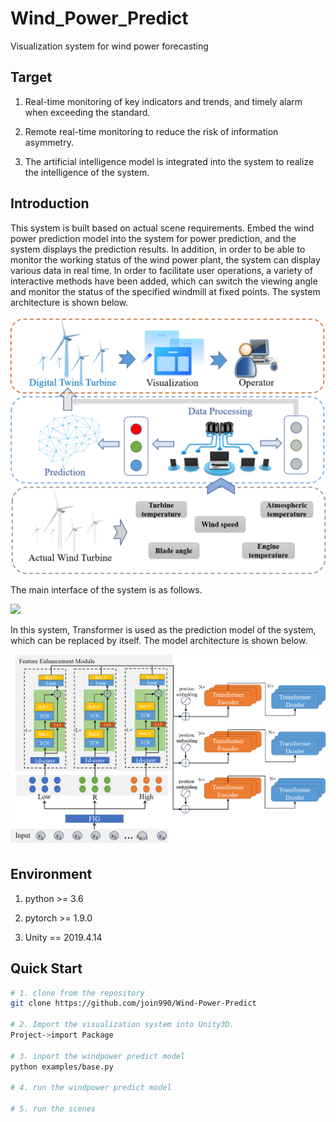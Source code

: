 # Wind_Power_Predict
Visualization system for wind power forecasting

 ## Target

1. Real-time monitoring of key indicators and trends, and timely alarm when exceeding the standard.

2. Remote real-time monitoring to reduce the risk of information asymmetry.

3. The artificial intelligence model is integrated into the system to realize the intelligence of the system.

## Introduction

This system is built based on actual scene requirements. Embed the wind power prediction model into the system for power prediction, and the system displays the prediction results. In addition, in order to be able to monitor the working status of the wind power plant, the system can display various data in real time. In order to facilitate user operations, a variety of interactive methods have been added, which can switch the viewing angle and monitor the status of the specified windmill at fixed points. The system architecture is shown below.

<img src="./images/system.png">

The main interface of the system is as follows.

<img src="./images/wind_power.mp4">

In this system, Transformer is used as the prediction model of the system, which can be replaced by itself. The model architecture is shown below.

<img src="./images/model.png">



## Environment

1. python >= 3.6

2. pytorch >= 1.9.0

3. Unity == 2019.4.14

## Quick Start
``` bash
# 1. clone from the repository
git clone https://github.com/join990/Wind-Power-Predict

# 2. Import the visualization system into Unity3D.
Project->import Package

# 3. inport the windpower predict model
python examples/base.py

# 4. run the windpower predict model

# 5. run the scenes

```







